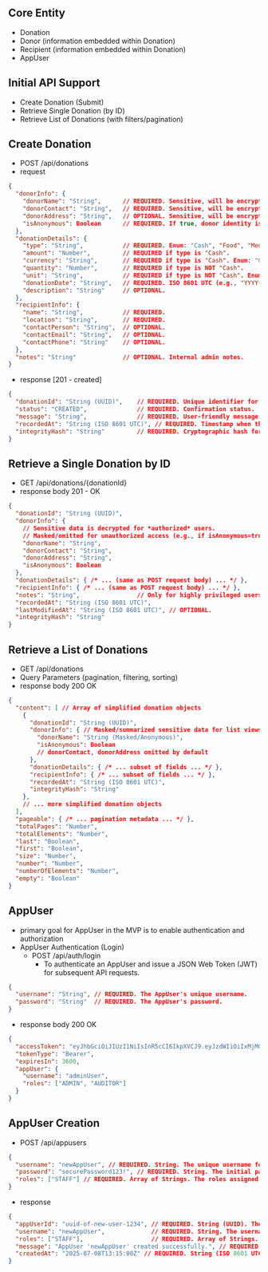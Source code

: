 ## Core Entity
- Donation 
- Donor (information embedded within Donation)
- Recipient (information embedded within Donation)
- AppUser
## Initial API Support
- Create Donation (Submit)
- Retrieve Single Donation (by ID)
- Retrieve List of Donations (with filters/pagination)

## Create Donation
- POST /api/donations
- request
```json
{
  "donorInfo": {
    "donorName": "String",      // REQUIRED. Sensitive, will be encrypted at rest.
    "donorContact": "String",   // REQUIRED. Sensitive, will be encrypted at rest.
    "donorAddress": "String",   // OPTIONAL. Sensitive, will be encrypted at rest.
    "isAnonymous": Boolean      // REQUIRED. If true, donor identity is masked in public views.
  },
  "donationDetails": {
    "type": "String",           // REQUIRED. Enum: "Cash", "Food", "Medical Supplies", "Shelter Materials", "Other".
    "amount": "Number",         // REQUIRED if type is "Cash".
    "currency": "String",       // REQUIRED if type is "Cash". Enum: "GHS", "USD", "EUR", etc.
    "quantity": "Number",       // REQUIRED if type is NOT "Cash".
    "unit": "String",           // REQUIRED if type is NOT "Cash". Enum: "KG", "Liters", "Units", "Packs", etc.
    "donationDate": "String",   // REQUIRED. ISO 8601 UTC (e.g., "YYYY-MM-DDTHH:mm:ssZ").
    "description": "String"     // OPTIONAL.
  },
  "recipientInfo": {
    "name": "String",           // REQUIRED.
    "location": "String",       // REQUIRED.
    "contactPerson": "String",  // OPTIONAL.
    "contactEmail": "String",   // OPTIONAL.
    "contactPhone": "String"    // OPTIONAL.
  },
  "notes": "String"             // OPTIONAL. Internal admin notes.
}
```
- response [201 - created]
```json
{
  "donationId": "String (UUID)",    // REQUIRED. Unique identifier for the new donation.
  "status": "CREATED",              // REQUIRED. Confirmation status.
  "message": "String",              // REQUIRED. User-friendly message.
  "recordedAt": "String (ISO 8601 UTC)", // REQUIRED. Timestamp when the system recorded it.
  "integrityHash": "String"         // REQUIRED. Cryptographic hash for digital integrity verification.
}
```

## Retrieve a Single Donation by ID
- GET /api/donations/{donationId}
- response body 201 - OK
```json
{
  "donationId": "String (UUID)",
  "donorInfo": {
    // Sensitive data is decrypted for *authorized* users.
    // Masked/omitted for unauthorized access (e.g., if isAnonymous=true or low privilege).
    "donorName": "String",
    "donorContact": "String",
    "donorAddress": "String",
    "isAnonymous": Boolean
  },
  "donationDetails": { /* ... (same as POST request body) ... */ },
  "recipientInfo": { /* ... (same as POST request body) ... */ },
  "notes": "String",                // Only for highly privileged users.
  "recordedAt": "String (ISO 8601 UTC)",
  "lastModifiedAt": "String (ISO 8601 UTC)", // OPTIONAL.
  "integrityHash": "String"
}
```

## Retrieve a List of Donations
- GET /api/donations
- Query Parameters (pagination, filtering, sorting)
- response body  200 OK
```json
{
  "content": [ // Array of simplified donation objects
    {
      "donationId": "String (UUID)",
      "donorInfo": { // Masked/summarized sensitive data for list views by default.
        "donorName": "String (Masked/Anonymous)",
        "isAnonymous": Boolean
        // donorContact, donorAddress omitted by default
      },
      "donationDetails": { /* ... subset of fields ... */ },
      "recipientInfo": { /* ... subset of fields ... */ },
      "recordedAt": "String (ISO 8601 UTC)",
      "integrityHash": "String"
    },
    // ... more simplified donation objects
  ],
  "pageable": { /* ... pagination metadata ... */ },
  "totalPages": "Number",
  "totalElements": "Number",
  "last": "Boolean",
  "first": "Boolean",
  "size": "Number",
  "number": "Number",
  "numberOfElements": "Number",
  "empty": "Boolean"
}
```

## AppUser
- primary goal for AppUser in the MVP is to enable authentication and authorization
- AppUser Authentication (Login)
  - POST /api/auth/login
    - To authenticate an AppUser and issue a JSON Web Token (JWT) for subsequent API requests.
```json
{
  "username": "String", // REQUIRED. The AppUser's unique username.
  "password": "String"  // REQUIRED. The AppUser's password.
}
```
- response body 200 OK
```json
{
  "accessToken": "eyJhbGciOiJIUzI1NiIsInR5cCI6IkpXVCJ9.eyJzdWIiOiIxMjM0NTY3ODkwIiwibmFtZSI6IkpvaG4gRG9lIiwiaWF0IjoxNTE2MjM5MDIyLCJyb2xlcyI6WyJBRE1JTiIsIkFVRElUT1IiXX0.SflKxwRJSMeKKF2QT4fwpMeJf36POk6yJV_adQssw5c", // REQUIRED. The JWT for future requests.
  "tokenType": "Bearer",                                                                                                                                                                          // REQUIRED. Indicates the type of token.
  "expiresIn": 3600,                                                                                                                                                                              // REQUIRED. Integer. Token validity duration in seconds (e.g., 1 hour).
  "appUser": {                                                                                                                                                                                    // OPTIONAL. Basic AppUser info.
    "username": "adminUser",                                                                                                                                                                        // String.
    "roles": ["ADMIN", "AUDITOR"]                                                                                                                                                                   // Array of Strings. AppUser's roles for authorization.
  }
}
```

## AppUser Creation
- POST /api/appusers
```json
{
  "username": "newAppUser", // REQUIRED. String. The unique username for the new AppUser. Must be unique in the system.
  "password": "securePassword123!", // REQUIRED. String. The initial password for the new AppUser. Will be hashed before storage.
  "roles": ["STAFF"] // REQUIRED. Array of Strings. The roles assigned to this new AppUser (e.g., ["ADMIN"], ["STAFF"], ["AUDITOR"]).
}
```
- response
```json
{
  "appUserId": "uuid-of-new-user-1234", // REQUIRED. String (UUID). The unique identifier for the newly created AppUser.
  "username": "newAppUser",             // REQUIRED. String. The username of the created AppUser.
  "roles": ["STAFF"],                   // REQUIRED. Array of Strings. The roles assigned to the AppUser.
  "message": "AppUser 'newAppUser' created successfully.", // REQUIRED. String.
  "createdAt": "2025-07-08T13:15:00Z" // REQUIRED. String (ISO 8601 UTC). Timestamp of creation.
}
```

























